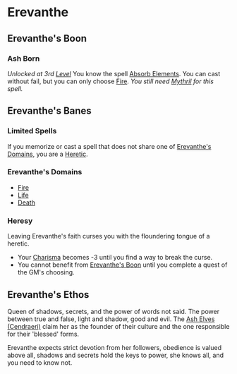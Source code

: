 # Erevanthe

## Erevanthe's Boon

### Ash Born

*Unlocked at 3rd [Level](../../../Player%20Characters/Derived%20Statistics/Level.md)*
You know the spell [Absorb Elements](../../Spells/Spells%20by%20Level/Level%202/Absorb%20Elements.md). You can cast without fail, but you can only choose [Fire](../../Spell%20Domains/Fire.md).
*You still need [Mythril](../../Mythril.md) for this spell.*

## Erevanthe's Banes

### Limited Spells

If you memorize or cast a spell that does not share one of [Erevanthe's Domains](#Erevanthe's%20Domains), you are a [Heretic](Erevanthe.md#Heresy).

### Erevanthe's Domains

- [Fire](../../Spell%20Domains/Fire.md)
- [Life](../../Spell%20Domains/Life.md)
- [Death](../../Spell%20Domains/Death.md)

### Heresy

Leaving Erevanthe's faith curses you with the floundering tongue of a heretic.

- Your [Charisma](../../../Player%20Characters/Chosen%20Statistics/Charisma.md) becomes -3 until you find a way to break the curse.
- You cannot benefit from [Erevanthe's Boon](Erevanthe.md#Erevanthe's%20Boon) until you complete a quest of the GM's choosing.

## Erevanthe's Ethos

Queen of shadows, secrets, and the power of words not said. The power between true and false, light and shadow, good and evil. The [Ash Elves (Cendraeri)](../../../Player%20Characters/Ancenstries/Elf.md#Ash%20Elf%20(Cendraeri)) claim her as the founder of their culture and the one responsible for their 'blessed' forms.

Erevanthe expects strict devotion from her followers, obedience is valued above all, shadows and secrets hold the keys to power, she knows all, and you need to know not.
